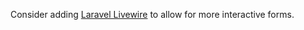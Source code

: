 
Consider adding [Laravel Livewire](https://laravel-livewire.com) to allow for more interactive forms.
